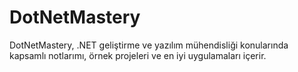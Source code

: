 # DotNetMastery
DotNetMastery, .NET geliştirme ve yazılım mühendisliği konularında kapsamlı notlarımı, örnek projeleri ve en iyi uygulamaları içerir.
